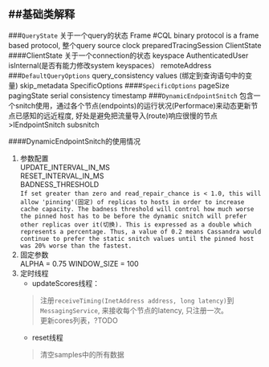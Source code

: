 ##基础类解释
----------

###`QueryState` 关于一个query的状态
    Frame #CQL binary protocol is a frame based protocol, 整个query source
    clock
    preparedTracingSession
    ClientState
####ClientState 关于一个connection的状态
    keyspace
    AuthenticatedUser
	isInternal(是否有能力修改system keyspaces）
	remoteAddress
###`DefaultQueryOptions`
    query_consistency
    values (绑定到查询语句中的变量)
    skip_metadata
    SpecificOptions
####`SpecificOptions`
    pageSize
	pagingState
	serial consistency
	timestamp
###`DynamicEndpointSnitch`
包含一个snitch使用，通过各个节点(endpoints)的运行状况(Performace)来动态更新节点已感知的远近程度, 好处是避免把流量导入(route)响应很慢的节点
    >IEndpointSnitch subsnitch

####DynamicEndpointSnitch的使用情况

 1. 参数配置  
    UPDATE_INTERVAL_IN_MS  
    RESET_INTERVAL_IN_MS  
    BADNESS_THRESHOLD  
    ```If set greater than zero and read_repair_chance is < 1.0, this will allow 'pinning'(固定) of replicas to hosts in order to increase cache capacity. The badness threshold will control how much worse the pinned host has to be before the dynamic snitch will prefer other replicas over it(切换). This is expressed as a double which represents a percentage. Thus, a value of 0.2 means Cassandra would continue to prefer the static snitch values until the pinned host was 20% worse than the fastest.```
 2. 固定参数  
    ALPHA = 0.75
    WINDOW_SIZE = 100
 3. 定时线程  
    * updateScores线程：  
    >注册`receiveTiming(InetAddress address, long latency)`到`MessagingService`, 来接收每个节点的latency, 只注册一次。  
    更新cores列表，?TODO
    * reset线程
    >清空samples中的所有数据
